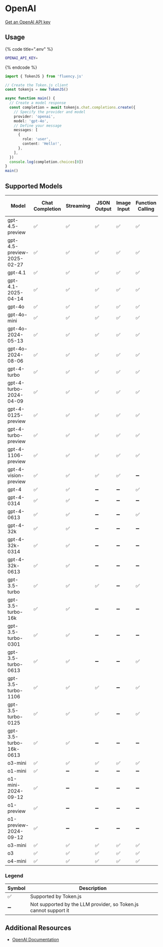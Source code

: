 # OpenAI

[Get an OpenAI API key](https://platform.openai.com/account/api-keys)

## Usage

{% code title=".env" %}
```bash
OPENAI_API_KEY=
```
{% endcode %}

```typescript
import { TokenJS } from 'fluency.js'

// Create the Token.js client
const tokenjs = new TokenJS()

async function main() {
  // Create a model response
  const completion = await tokenjs.chat.completions.create({
    // Specify the provider and model
    provider: 'openai',
    model: 'gpt-4o',
    // Define your message
    messages: [
      {
        role: 'user',
        content: 'Hello!',
      },
    ],
  })
  console.log(completion.choices[0])
}
main()
```

<!-- compatibility -->
## Supported Models

| Model                      | Chat Completion | Streaming | JSON Output | Image Input | Function Calling | N > 1 |
| -------------------------- | --------------- | --------- | ----------- | ----------- | ---------------- | ----- |
| gpt-4.5-preview            | ✅               | ✅         | ✅           | ✅           | ✅                | ✅     |
| gpt-4.5-preview-2025-02-27 | ✅               | ✅         | ✅           | ✅           | ✅                | ✅     |
| gpt-4.1                    | ✅               | ✅         | ✅           | ✅           | ✅                | ✅     |
| gpt-4.1-2025-04-14         | ✅               | ✅         | ✅           | ✅           | ✅                | ✅     |
| gpt-4o                     | ✅               | ✅         | ✅           | ✅           | ✅                | ✅     |
| gpt-4o-mini                | ✅               | ✅         | ✅           | ✅           | ✅                | ✅     |
| gpt-4o-2024-05-13          | ✅               | ✅         | ✅           | ✅           | ✅                | ✅     |
| gpt-4o-2024-08-06          | ✅               | ✅         | ✅           | ✅           | ✅                | ✅     |
| gpt-4-turbo                | ✅               | ✅         | ✅           | ✅           | ✅                | ✅     |
| gpt-4-turbo-2024-04-09     | ✅               | ✅         | ✅           | ✅           | ✅                | ✅     |
| gpt-4-0125-preview         | ✅               | ✅         | ✅           | ✅           | ✅                | ✅     |
| gpt-4-turbo-preview        | ✅               | ✅         | ✅           | ✅           | ✅                | ✅     |
| gpt-4-1106-preview         | ✅               | ✅         | ✅           | ✅           | ✅                | ✅     |
| gpt-4-vision-preview       | ✅               | ✅         | ✅           | ✅           | ➖                | ✅     |
| gpt-4                      | ✅               | ✅         | ➖           | ➖           | ✅                | ✅     |
| gpt-4-0314                 | ✅               | ✅         | ➖           | ➖           | ➖                | ✅     |
| gpt-4-0613                 | ✅               | ✅         | ➖           | ➖           | ✅                | ✅     |
| gpt-4-32k                  | ✅               | ✅         | ➖           | ➖           | ➖                | ✅     |
| gpt-4-32k-0314             | ✅               | ✅         | ➖           | ➖           | ➖                | ✅     |
| gpt-4-32k-0613             | ✅               | ✅         | ➖           | ➖           | ➖                | ✅     |
| gpt-3.5-turbo              | ✅               | ✅         | ✅           | ➖           | ✅                | ✅     |
| gpt-3.5-turbo-16k          | ✅               | ✅         | ➖           | ➖           | ➖                | ✅     |
| gpt-3.5-turbo-0301         | ✅               | ✅         | ➖           | ➖           | ➖                | ✅     |
| gpt-3.5-turbo-0613         | ✅               | ✅         | ➖           | ➖           | ✅                | ✅     |
| gpt-3.5-turbo-1106         | ✅               | ✅         | ✅           | ➖           | ✅                | ✅     |
| gpt-3.5-turbo-0125         | ✅               | ✅         | ✅           | ➖           | ✅                | ✅     |
| gpt-3.5-turbo-16k-0613     | ✅               | ✅         | ➖           | ➖           | ➖                | ✅     |
| o3-mini                    | ✅               | ✅         | ✅           | ✅           | ✅                | ✅     |
| o1-mini                    | ✅               | ➖         | ➖           | ➖           | ➖                | ✅     |
| o1-mini-2024-09-12         | ✅               | ➖         | ➖           | ➖           | ➖                | ✅     |
| o1-preview                 | ✅               | ➖         | ➖           | ➖           | ➖                | ✅     |
| o1-preview-2024-09-12      | ✅               | ➖         | ➖           | ➖           | ➖                | ✅     |
| o3-mini                    | ✅               | ✅         | ✅           | ✅           | ✅                | ✅     |
| o3                         | ✅               | ✅         | ✅           | ✅           | ✅                | ✅     |
| o4-mini                    | ✅               | ✅         | ✅           | ✅           | ✅                | ✅     |

### Legend
| Symbol             | Description                           |
|--------------------|---------------------------------------|
| :white_check_mark: | Supported by Token.js                 |
| :heavy_minus_sign: | Not supported by the LLM provider, so Token.js cannot support it     |
<!-- end compatibility -->

## Additional Resources

* [OpenAI Documentation](https://platform.openai.com/docs/overview)
